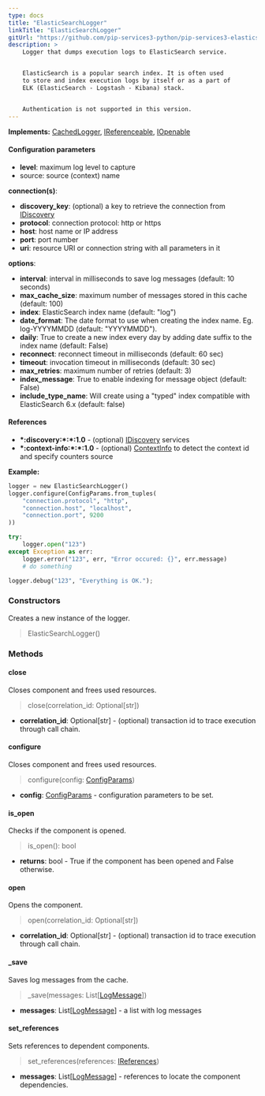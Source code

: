 ```yaml
---
type: docs
title: "ElasticSearchLogger"
linkTitle: "ElasticSearchLogger"
gitUrl: "https://github.com/pip-services3-python/pip-services3-elasticsearch-python"
description: > 
    Logger that dumps execution logs to ElasticSearch service.


    ElasticSearch is a popular search index. It is often used 
    to store and index execution logs by itself or as a part of
    ELK (ElasticSearch - Logstash - Kibana) stack.


    Authentication is not supported in this version.
---
```


**Implements:** [CachedLogger](../../../components/log/cached_logger), [IReferenceable](../../../commons/refer/ireferenceable), [IOpenable](../../../commons/run/iopenable)


#### Configuration parameters

- **level**: maximum log level to capture
- source: source (context) name

**connection(s)**:
- **discovery_key**: (optional) a key to retrieve the connection from [IDiscovery](../../../components/connect/idiscovery)
- **protocol**: connection protocol: http or https
- **host**: host name or IP address
- **port**: port number
- **uri**: resource URI or connection string with all parameters in it

**options**:
- **interval**: interval in milliseconds to save log messages (default: 10 seconds)
- **max_cache_size**: maximum number of messages stored in this cache (default: 100)
- **index**: ElasticSearch index name (default: "log")
- **date_format**: The date format to use when creating the index name. Eg. log-YYYYMMDD (default: "YYYYMMDD").
- **daily**: True to create a new index every day by adding date suffix to the index name (default: False)
- **reconnect**: reconnect timeout in milliseconds (default: 60 sec)
- **timeout**: invocation timeout in milliseconds (default: 30 sec)
- **max_retries**: maximum number of retries (default: 3)
- **index_message**: True to enable indexing for message object (default: False)
- **include_type_name**: Will create using a "typed" index compatible with ElasticSearch 6.x (default: false)

#### References
- **\*:discovery:\*:\*:1.0** - (optional) [IDiscovery](../../../components/connect/idiscovery) services
- **\*:context-info:\*:\*:1.0** - (optional) [ContextInfo](../../../components/info/context_info) to detect the context id and specify counters source

**Example:**
```python
logger = new ElasticSearchLogger()
logger.configure(ConfigParams.from_tuples(
    "connection.protocol", "http",
    "connection.host", "localhost",
    "connection.port", 9200
))

try:
    logger.open("123")
except Exception as err:
    logger.error("123", err, "Error occured: {}", err.message)
    # do something

logger.debug("123", "Everything is OK.");

```


### Constructors

Creates a new instance of the logger.

> ElasticSearchLogger()


### Methods

#### close
Closes component and frees used resources.

> close(correlation_id: Optional[str])

- **correlation_id**: Optional[str] - (optional) transaction id to trace execution through call chain.


#### configure
Closes component and frees used resources.

> configure(config: [ConfigParams](../../../commons/config/config_params))

- **config**: [ConfigParams](../../../commons/config/config_params) - configuration parameters to be set.


#### is_open
Checks if the component is opened.

> is_open(): bool

- **returns**: bool - True if the component has been opened and False otherwise.


#### open
Opens the component.

> open(correlation_id: Optional[str])

- **correlation_id**: Optional[str] - (optional) transaction id to trace execution through call chain.


#### _save
Saves log messages from the cache.

> _save(messages: List[[LogMessage](../../../components/log/log_message)])

- **messages**: List[[LogMessage](../../../components/log/log_message)] - a list with log messages


#### set_references
Sets references to dependent components.

> set_references(references: [IReferences](../../../commons/refer/ireferences))

- **messages**: List[[LogMessage](../../../components/log/log_message)] - references to locate the component dependencies.


